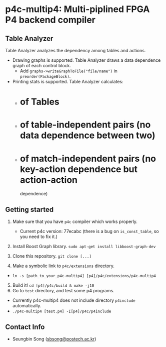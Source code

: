p4c-multip4: Multi-piplined FPGA P4 backend compiler
===================================================

## Table Analyzer

Table Analyzer analyzes the dependency among tables and actions.

- Drawing graphs is supported. Table Analyzer draws a data dependence graph of
  each control block.
  - Add `graphs->writeGraphToFile("file/name")` in `preorder(PackageBlock)`.
- Printing stats is supported. Table Analyzer calculates:
  - # of Tables
  - # of table-independent pairs (no data dependence between two)
  - # of match-independent pairs (no key-action dependence but action-action
    dependence)

## Getting started

1. Make sure that you have `p4c` compiler which works properly.
   - Current p4c version: 77ecabc (there is a bug on `is_const_table`, so you 
     need to fix it.)

2. Install Boost Graph library. `sudo apt-get install libboost-graph-dev`
3. Clone this repository. `git clone [...]`
4. Make a symbolic link to `p4c/extensions` directory.
  - `ln -s [path_to_your_p4c-multip4] [p4]/p4c/extensions/p4c-multip4`
5. Build it! `cd [p4]/p4c/build & make -j10`
6. Go to `test` directory, and test some p4 programs.
  - Currently p4c-multip4 does not include directory `p4include` automatically. 
  - `./p4c-multip4 [test.p4] -I[p4]/p4c/p4include`

## Contact Info

- Seungbin Song ([sbsong@postech.ac.kr](mailto:sbsong@postech.ac.kr))
